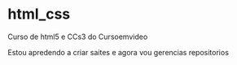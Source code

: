 # html_css
Curso de html5 e CCs3 do Cursoemvideo

Estou apredendo a criar saites e agora vou gerencias repositorios
 
